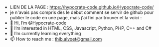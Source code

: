 - LIEN DE LA PAGE : https://hypocrate-code.github.io/Hypocrate-code/
- je n'avais pas compris dès le début comment se servir de github pour publier le code en une page, mais j'ai fini par trouver et la voici :
- 👋 Hi, I’m @Hypocrate-code
- 👀 I’m interested in HTML, CSS, Javascript, Python, PHP, C++ and C#
- 🌱 I’m currently learning everything
- 📫 How to reach me : thib.alvoet@gmail.com
